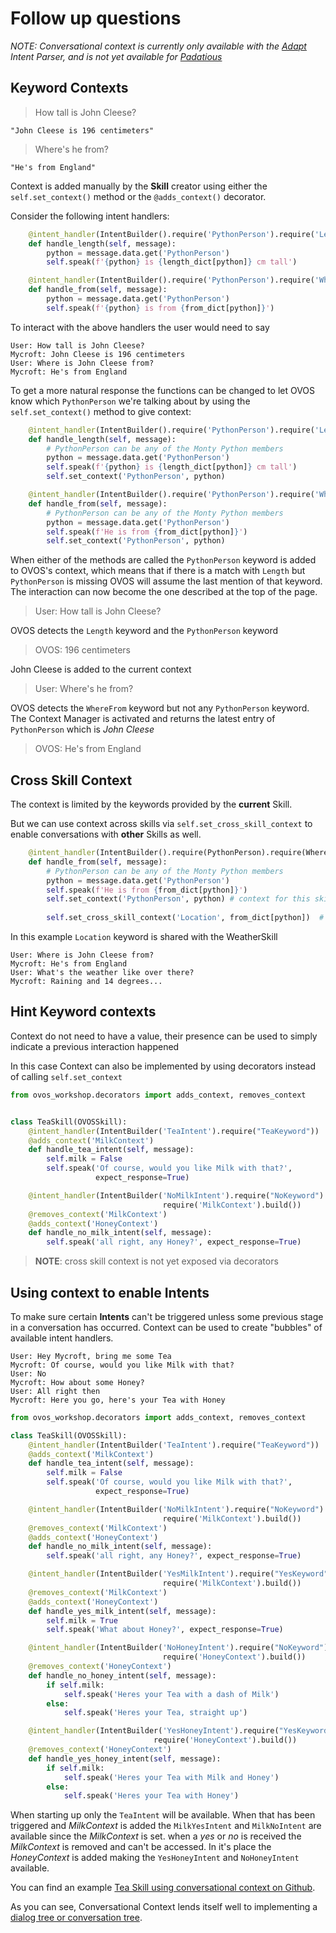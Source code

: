 # Follow up questions

_NOTE: Conversational context is currently only available with the_ [_Adapt_](https://mycroft.ai/documentation/adapt) _Intent Parser, and is not yet available for_ [_Padatious_](https://mycroft.ai/documentation/padatious)


## Keyword Contexts

> How tall is John Cleese?

`"John Cleese is 196 centimeters"`

> Where's he from?

`"He's from England"`

Context is added manually by the **Skill** creator using either the `self.set_context()` method or the `@adds_context()` decorator.

Consider the following intent handlers:

```python
    @intent_handler(IntentBuilder().require('PythonPerson').require('Length'))
    def handle_length(self, message):
        python = message.data.get('PythonPerson')
        self.speak(f'{python} is {length_dict[python]} cm tall')

    @intent_handler(IntentBuilder().require('PythonPerson').require('WhereFrom'))
    def handle_from(self, message):
        python = message.data.get('PythonPerson')
        self.speak(f'{python} is from {from_dict[python]}')
```

To interact with the above handlers the user would need to say

```text
User: How tall is John Cleese?
Mycroft: John Cleese is 196 centimeters
User: Where is John Cleese from?
Mycroft: He's from England
```

To get a more natural response the functions can be changed to let OVOS know which `PythonPerson` we're talking about by using the `self.set_context()` method to give context:

```python
    @intent_handler(IntentBuilder().require('PythonPerson').require('Length'))
    def handle_length(self, message):
        # PythonPerson can be any of the Monty Python members
        python = message.data.get('PythonPerson')
        self.speak(f'{python} is {length_dict[python]} cm tall')
        self.set_context('PythonPerson', python)

    @intent_handler(IntentBuilder().require('PythonPerson').require('WhereFrom'))
    def handle_from(self, message):
        # PythonPerson can be any of the Monty Python members
        python = message.data.get('PythonPerson')
        self.speak(f'He is from {from_dict[python]}')
        self.set_context('PythonPerson', python)
```

When either of the methods are called the `PythonPerson` keyword is added to OVOS's context, which means that if there is a match with `Length` but `PythonPerson` is missing OVOS will assume the last mention of that keyword. The interaction can now become the one described at the top of the page.

> User: How tall is John Cleese?

OVOS detects the `Length` keyword and the `PythonPerson` keyword

> OVOS: 196 centimeters

John Cleese is added to the current context

> User: Where's he from?

OVOS detects the `WhereFrom` keyword but not any `PythonPerson` keyword. The Context Manager is activated and returns the latest entry of `PythonPerson` which is _John Cleese_

> OVOS: He's from England


## Cross Skill Context

The context is limited by the keywords provided by the **current** Skill. 

But we can use context across skills via `self.set_cross_skill_context` to enable conversations with **other** Skills as well. 

```python
    @intent_handler(IntentBuilder().require(PythonPerson).require(WhereFrom))
    def handle_from(self, message):
        # PythonPerson can be any of the Monty Python members
        python = message.data.get('PythonPerson')
        self.speak(f'He is from {from_dict[python]}')
        self.set_context('PythonPerson', python) # context for this skill only
        
        self.set_cross_skill_context('Location', from_dict[python])  # context for ALL skills
```


In this example `Location` keyword is shared with the WeatherSkill

```text
User: Where is John Cleese from?
Mycroft: He's from England
User: What's the weather like over there?
Mycroft: Raining and 14 degrees...
```

## Hint Keyword contexts

Context do not need to have a value, their presence can be used to simply indicate a previous interaction happened

In this case Context can also be implemented by using decorators instead of calling `self.set_context`

```python
from ovos_workshop.decorators import adds_context, removes_context


class TeaSkill(OVOSSkill):
    @intent_handler(IntentBuilder('TeaIntent').require("TeaKeyword"))
    @adds_context('MilkContext')
    def handle_tea_intent(self, message):
        self.milk = False
        self.speak('Of course, would you like Milk with that?',
                   expect_response=True)

    @intent_handler(IntentBuilder('NoMilkIntent').require("NoKeyword").
                                  require('MilkContext').build())
    @removes_context('MilkContext')
    @adds_context('HoneyContext')
    def handle_no_milk_intent(self, message):
        self.speak('all right, any Honey?', expect_response=True)

```


> **NOTE**: cross skill context is not yet exposed via decorators



## Using context to enable **Intents**

To make sure certain **Intents** can't be triggered unless some previous stage in a conversation has occurred. Context can be used to create "bubbles" of available intent handlers.

```text
User: Hey Mycroft, bring me some Tea
Mycroft: Of course, would you like Milk with that?
User: No
Mycroft: How about some Honey?
User: All right then
Mycroft: Here you go, here's your Tea with Honey
```

```python
from ovos_workshop.decorators import adds_context, removes_context

class TeaSkill(OVOSSkill):
    @intent_handler(IntentBuilder('TeaIntent').require("TeaKeyword"))
    @adds_context('MilkContext')
    def handle_tea_intent(self, message):
        self.milk = False
        self.speak('Of course, would you like Milk with that?',
                   expect_response=True)

    @intent_handler(IntentBuilder('NoMilkIntent').require("NoKeyword").
                                  require('MilkContext').build())
    @removes_context('MilkContext')
    @adds_context('HoneyContext')
    def handle_no_milk_intent(self, message):
        self.speak('all right, any Honey?', expect_response=True)

    @intent_handler(IntentBuilder('YesMilkIntent').require("YesKeyword").
                                  require('MilkContext').build())
    @removes_context('MilkContext')
    @adds_context('HoneyContext')
    def handle_yes_milk_intent(self, message):
        self.milk = True
        self.speak('What about Honey?', expect_response=True)

    @intent_handler(IntentBuilder('NoHoneyIntent').require("NoKeyword").
                                  require('HoneyContext').build())
    @removes_context('HoneyContext')
    def handle_no_honey_intent(self, message):
        if self.milk:
            self.speak('Heres your Tea with a dash of Milk')
        else:
            self.speak('Heres your Tea, straight up')

    @intent_handler(IntentBuilder('YesHoneyIntent').require("YesKeyword").
                                require('HoneyContext').build())
    @removes_context('HoneyContext')
    def handle_yes_honey_intent(self, message):
        if self.milk:
            self.speak('Heres your Tea with Milk and Honey')
        else:
            self.speak('Heres your Tea with Honey')
```

When starting up only the `TeaIntent` will be available. When that has been triggered and _MilkContext_ is added the `MilkYesIntent` and `MilkNoIntent` are available since the _MilkContext_ is set. when a _yes_ or _no_ is received the _MilkContext_ is removed and can't be accessed. In it's place the _HoneyContext_ is added making the `YesHoneyIntent` and `NoHoneyIntent` available.

You can find an example [Tea Skill using conversational context on Github](https://github.com/krisgesling/tea-skill).

As you can see, Conversational Context lends itself well to implementing a [dialog tree or conversation tree](https://en.wikipedia.org/wiki/Dialog_tree).

